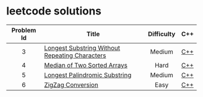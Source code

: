 # leetcode solutions

Problem Id | Title | Difficulty | C++
:---: | --- | :---: | ---
3 | [Longest Substring Without Repeating Characters](https://leetcode.com/problems/longest-substring-without-repeating-characters/) | Medium | [C++](https://github.com/xidui/algorithm-training/blob/master/leetcode/Longest%20Substring%20Without%20Repeating%20Characters%20/solution.cpp)
4 | [Median of Two Sorted Arrays](https://leetcode.com/problems/median-of-two-sorted-arrays/) | Hard | [C++](https://github.com/xidui/algorithm-training/blob/master/leetcode/Median%20of%20Two%20Sorted%20Arrays/solution.cpp)
5 | [Longest Palindromic Substring](https://leetcode.com/problems/longest-palindromic-substring/) | Medium | [C++](https://github.com/xidui/algorithm-training/blob/master/leetcode/Longest%20Palindromic%20Substring/solution.cpp)
6 | [ZigZag Conversion](https://leetcode.com/problems/zigzag-conversion/) | Easy | [C++](https://github.com/xidui/algorithm-training/blob/master/leetcode/ZigZag%20Conversion/solution.cpp)